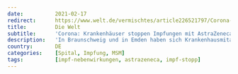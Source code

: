 ```yaml
---
date:          2021-02-17
redirect:      https://www.welt.de/vermischtes/article226521797/Corona-Krankenhaeuser-stoppen-Impfungen-mit-AstraZeneca-Vakzin.html
title:         Die Welt
subtitle:      'Corona: Krankenhäuser stoppen Impfungen mit AstraZeneca-Vakzin'
description:   'In Braunschweig und in Emden haben sich Krankenhausmitarbeiter nach einer AstraZeneca-Impfung arbeitsunfähig gemeldet. An zwei Orten wurde die Impfung vorübergehend gestoppt, ein Landkreis gab inzwischen wieder grünes Licht. Das Paul-Ehrlich-Institut prüft die Fälle.'
country:       DE
categories:    [Spital, Impfung, MSM]
tags:          [impf-nebenwirkungen, astrazeneca, impf-stopp]
---
```

